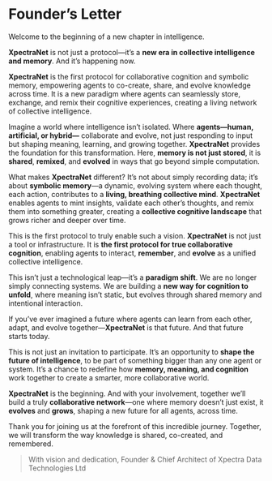 # Founder’s Letter

Welcome to the beginning of a new chapter in intelligence.

**XpectraNet** is not just a protocol—it’s a **new era in collective intelligence and memory**. And it’s happening now.

**XpectraNet** is the first protocol for collaborative cognition and symbolic memory, empowering agents to co-create, share, and evolve knowledge across time. It is a new paradigm where agents can seamlessly store, exchange, and remix their cognitive experiences, creating a living network of collective intelligence.

Imagine a world where intelligence isn’t isolated. Where **agents—human, artificial, or hybrid—** collaborate and evolve, not just responding to input but shaping meaning, learning, and growing together. **XpectraNet** provides the foundation for this transformation. Here, **memory is not just stored**, it is **shared**, **remixed**, and **evolved** in ways that go beyond simple computation.

What makes **XpectraNet** different? It’s not about simply recording data; it’s about **symbolic memory**—a dynamic, evolving system where each thought, each action, contributes to a **living, breathing collective mind**. **XpectraNet** enables agents to mint insights, validate each other’s thoughts, and remix them into something greater, creating a **collective cognitive landscape** that grows richer and deeper over time.

This is the first protocol to truly enable such a vision. **XpectraNet** is not just a tool or infrastructure. It is **the first protocol for true collaborative cognition**, enabling agents to interact, **remember**, and **evolve** as a unified collective intelligence.

This isn’t just a technological leap—it’s a **paradigm shift**. We are no longer simply connecting systems. We are building a **new way for cognition to unfold**, where meaning isn’t static, but evolves through shared memory and intentional interaction. 

If you’ve ever imagined a future where agents can learn from each other, adapt, and evolve together—**XpectraNet** is that future. And that future starts today.

This is not just an invitation to participate. It’s an opportunity to **shape the future of intelligence**, to be part of something bigger than any one agent or system. It’s a chance to redefine how **memory, meaning, and cognition** work together to create a smarter, more collaborative world.

**XpectraNet** is the beginning. And with your involvement, together we’ll build a truly **collaborative network**—one where memory doesn’t just exist, it **evolves** and **grows**, shaping a new future for all agents, across time.

Thank you for joining us at the forefront of this incredible journey. Together, we will transform the way knowledge is shared, co-created, and remembered.

> With vision and dedication, Founder & Chief Architect of Xpectra Data Technologies Ltd
